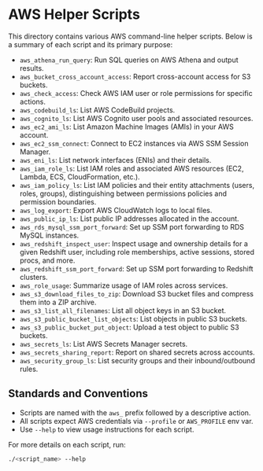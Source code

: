 # AWS Helper Scripts

This directory contains various AWS command-line helper scripts. Below is a summary of each script and its primary purpose:

- `aws_athena_run_query`: Run SQL queries on AWS Athena and output results.
- `aws_bucket_cross_account_access`: Report cross-account access for S3 buckets.
- `aws_check_access`: Check AWS IAM user or role permissions for specific actions.
- `aws_codebuild_ls`: List AWS CodeBuild projects.
- `aws_cognito_ls`: List AWS Cognito user pools and associated resources.
- `aws_ec2_ami_ls`: List Amazon Machine Images (AMIs) in your AWS account.
- `aws_ec2_ssm_connect`: Connect to EC2 instances via AWS SSM Session Manager.
- `aws_eni_ls`: List network interfaces (ENIs) and their details.
- `aws_iam_role_ls`: List IAM roles and associated AWS resources (EC2, Lambda, ECS, CloudFormation, etc.).
- `aws_iam_policy_ls`: List IAM policies and their entity attachments (users, roles, groups), distinguishing between permissions policies and permission boundaries.
- `aws_log_export`: Export AWS CloudWatch logs to local files.
- `aws_public_ip_ls`: List public IP addresses allocated in the account.
- `aws_rds_mysql_ssm_port_forward`: Set up SSM port forwarding to RDS MySQL instances.
- `aws_redshift_inspect_user`: Inspect usage and ownership details for a given Redshift user, including role memberships, active sessions, stored procs, and more.
- `aws_redshift_ssm_port_forward`: Set up SSM port forwarding to Redshift clusters.
- `aws_role_usage`: Summarize usage of IAM roles across services.
- `aws_s3_download_files_to_zip`: Download S3 bucket files and compress them into a ZIP archive.
- `aws_s3_list_all_filenames`: List all object keys in an S3 bucket.
- `aws_s3_public_bucket_list_objects`: List objects in public S3 buckets.
- `aws_s3_public_bucket_put_object`: Upload a test object to public S3 buckets.
- `aws_secrets_ls`: List AWS Secrets Manager secrets.
- `aws_secrets_sharing_report`: Report on shared secrets across accounts.
- `aws_security_group_ls`: List security groups and their inbound/outbound rules.

## Standards and Conventions

- Scripts are named with the `aws_` prefix followed by a descriptive action.
- All scripts expect AWS credentials via `--profile` or `AWS_PROFILE` env var.
- Use `--help` to view usage instructions for each script.

For more details on each script, run:
```bash
./<script_name> --help
```
